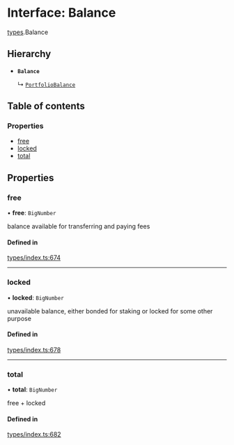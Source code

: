 # Interface: Balance

[types](../wiki/types).Balance

## Hierarchy

- **`Balance`**

  ↳ [`PortfolioBalance`](../wiki/api.entities.Portfolio.types.PortfolioBalance)

## Table of contents

### Properties

- [free](../wiki/types.Balance#free)
- [locked](../wiki/types.Balance#locked)
- [total](../wiki/types.Balance#total)

## Properties

### free

• **free**: `BigNumber`

balance available for transferring and paying fees

#### Defined in

[types/index.ts:674](https://github.com/PolymathNetwork/polymesh-sdk/blob/299ce247/src/types/index.ts#L674)

___

### locked

• **locked**: `BigNumber`

unavailable balance, either bonded for staking or locked for some other purpose

#### Defined in

[types/index.ts:678](https://github.com/PolymathNetwork/polymesh-sdk/blob/299ce247/src/types/index.ts#L678)

___

### total

• **total**: `BigNumber`

free + locked

#### Defined in

[types/index.ts:682](https://github.com/PolymathNetwork/polymesh-sdk/blob/299ce247/src/types/index.ts#L682)
